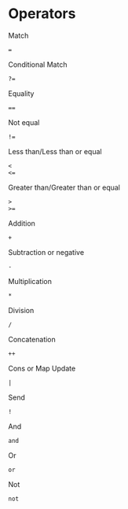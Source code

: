 # Operators

Match
```
=
```

Conditional Match
```
?=
```

Equality
```
==
```

Not equal
```
!=
```

Less than/Less than or equal
```
<
<=
```

Greater than/Greater than or equal
```
>
>=
```

Addition
```
+
```

Subtraction or negative
```
-
```

Multiplication
```
*
```

Division
```
/
```

Concatenation
```
++
```

Cons or Map Update
```
|
```

Send
```
!
```

And
```
and
```

Or
```
or
```

Not
```
not
```
